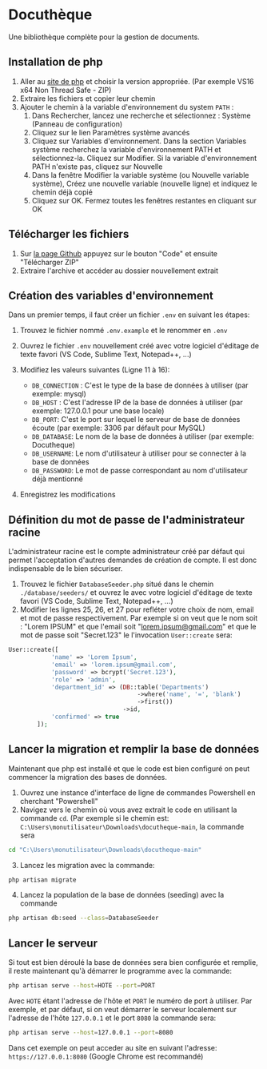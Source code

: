 # Docuthèque
Une bibliothèque complète pour la gestion de documents.

## Installation de php
1. Aller au [site de php](https://windows.php.net/download#php-8.2) et choisir la version appropriée. (Par exemple VS16 x64 Non Thread Safe - ZIP)
2. Extraire les fichiers et copier leur chemin
3. Ajouter le chemin à la variable d'environnement du system `PATH` :
    1. Dans Rechercher, lancez une recherche et sélectionnez : Système (Panneau de configuration)
    2. Cliquez sur le lien Paramètres système avancés
    3. Cliquez sur Variables d'environnement. Dans la section Variables système recherchez la variable d'environnement PATH et sélectionnez-la. Cliquez sur Modifier. Si la variable d'environnement PATH n'existe pas, cliquez sur Nouvelle
    4. Dans la fenêtre Modifier la variable système (ou Nouvelle variable système), Créez une nouvelle variable (nouvelle ligne) et indiquez le chemin déjà copié
    5. Cliquez sur OK. Fermez toutes les fenêtres restantes en cliquant sur OK

## Télécharger les fichiers
1. Sur [la page Github](https://github.com/A-Dadani/Docutheque) appuyez sur le bouton "Code" et ensuite "Télécharger ZIP"
2. Extraire l'archive et accéder au dossier nouvellement extrait

## Création des variables d'environnement
Dans un premier temps, il faut créer un fichier `.env` en suivant les étapes:
1. Trouvez le fichier nommé `.env.example` et le renommer en `.env`
2. Ouvrez le fichier `.env` nouvellement créé avec votre logiciel d'éditage de texte favori (VS Code, Sublime Text, Notepad++, ...)
3. Modifiez les valeurs suivantes (Ligne 11 à 16):
    - `DB_CONNECTION` : C'est le type de la base de données à utiliser (par exemple: mysql)
    - `DB_HOST` : C'est l'adresse IP de la base de données à utiliser (par exemple: 127.0.0.1 pour une base locale)
    - `DB_PORT`: C'est le port sur lequel le serveur de base de données écoute (par exemple: 3306 par défault pour MySQL)
    - `DB_DATABASE`: Le nom de la base de données à utiliser (par exemple: Docutheque)
    - `DB_USERNAME`: Le nom d'utilisateur à utiliser pour se connecter à la base de données
    - `DB_PASSWORD`: Le mot de passe correspondant au nom d'utilisateur déjà mentionné

4. Enregistrez les modifications

## Définition du mot de passe de l'administrateur racine
L'administrateur racine est le compte administrateur créé par défaut qui permet l'acceptation d'autres demandes de création de compte. Il est donc indispensable de le bien sécuriser.
1. Trouvez le fichier `DatabaseSeeder.php` situé dans le chemin `./database/seeders/` et ouvrez le avec votre logiciel d'éditage de texte favori (VS Code, Sublime Text, Notepad++, ...)
2.  Modifier les lignes 25, 26, et 27 pour refléter votre choix de nom, email et mot de passe respectivement. Par exemple si on veut que le nom soit : "Lorem IPSUM" et que l'email soit "lorem.ipsum@gmail.com" et que le mot de passe soit "Secret.123" le l'invocation `User::create` sera:
```php
User::create([
            'name' => 'Lorem Ipsum',
            'email' => 'lorem.ipsum@gmail.com',
            'password' => bcrypt('Secret.123'),
            'role' => 'admin',
            'department_id' => (DB::table('Departments')
                                    ->where('name', '=', 'blank')
                                    ->first())
                                ->id,
            'confirmed' => true
        ]);
``` 

## Lancer la migration et remplir la base de données
Maintenant que php est installé et que le code est bien configuré on peut commencer la migration des bases de données.
1. Ouvrez une instance d'interface de ligne de commandes Powershell en cherchant "Powershell"
2. Navigez vers le chemin où vous avez extrait le code en utilisant la commande `cd`. (Par exemple si le chemin est: `C:\Users\monutilisateur\Downloads\docutheque-main`, la commande sera 
```bash
cd "C:\Users\monutilisateur\Downloads\docutheque-main"
``` 
3. Lancez les migration avec la commande:
```bash
php artisan migrate
```
4. Lancez la population de la base de données (seeding) avec la commande
```bash
php artisan db:seed --class=DatabaseSeeder
```

## Lancer le serveur
Si tout est bien déroulé la base de données sera bien configurée et remplie, il reste maintenant qu'à démarrer le programme avec la commande:
```bash
php artisan serve --host=HOTE --port=PORT
```
Avec `HOTE` étant l'adresse de l'hôte et `PORT` le numéro de port à utiliser. Par exemple, et par défaut, si on veut démarrer le serveur localement sur l'adresse de l'hôte `127.0.0.1` et le port `8080` la commande sera:
```bash
php artisan serve --host=127.0.0.1 --port=8080
```
Dans cet exemple on peut acceder au site en suivant l'adresse: `https://127.0.0.1:8080` (Google Chrome est recommandé)
